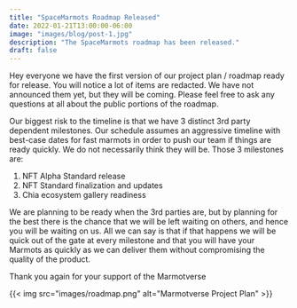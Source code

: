 ```yaml
---
title: "SpaceMarmots Roadmap Released"
date: 2022-01-21T13:00:00-06:00
image: "images/blog/post-1.jpg"
description: "The SpaceMarmots roadmap has been released."
draft: false
---
```

Hey everyone we have the first version of our project plan / roadmap ready for release. You will notice a lot of items are redacted. We have not announced them yet, but they will be coming. Please feel free to ask any questions at all about the public portions of the roadmap.

Our biggest risk to the timeline is that we have 3 distinct 3rd party dependent milestones. Our schedule assumes an aggressive timeline with best-case dates for fast marmots in order to push our team if things are ready quickly. We do not necessarily think they will be. Those 3 milestones are:

1. NFT Alpha Standard release
2. NFT Standard finalization and updates
3. Chia ecosystem gallery readiness

We are planning to be ready when the 3rd parties are, but by planning for the best there is the chance that we will be left waiting on others, and hence you will be waiting on us. All we can say is that if that happens we will be quick out of the gate at every milestone and that you will have your Marmots as quickly as we can deliver them without compromising the quality of the product.

Thank you again for your support of the Marmotverse


{{< img src="images/roadmap.png" alt="Marmotverse Project Plan" >}}
